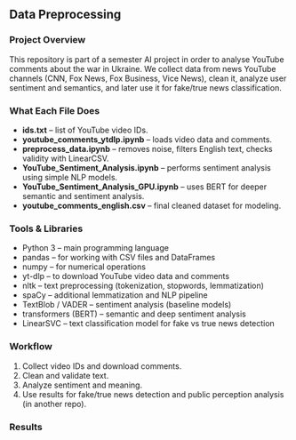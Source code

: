 ## Data Preprocessing

### Project Overview

This repository is part of a semester AI project in order to analyse YouTube comments about the war in Ukraine.
We collect data from news YouTube channels (CNN, Fox News, Fox Business, Vice News), clean it, analyze user sentiment and semantics, and later use it for fake/true news classification.

### What Each File Does
- **ids.txt** – list of YouTube video IDs.
- **youtube_comments_ytdlp.ipynb** – loads video data and comments.
- **preprocess_data.ipynb** – removes noise, filters English text, checks validity with LinearCSV.
- **YouTube_Sentiment_Analysis.ipynb** – performs sentiment analysis using simple NLP models.
- **YouTube_Sentiment_Analysis_GPU.ipynb** – uses BERT for deeper semantic and sentiment analysis.
- **youtube_comments_english.csv** – final cleaned dataset for modeling.

### Tools & Libraries

- Python 3 – main programming language
- pandas – for working with CSV files and DataFrames
- numpy – for numerical operations
- yt-dlp – to download YouTube video data and comments
- nltk – text preprocessing (tokenization, stopwords, lemmatization)
- spaCy – additional lemmatization and NLP pipeline
- TextBlob / VADER – sentiment analysis (baseline models)
- transformers (BERT) – semantic and deep sentiment analysis
- LinearSVC – text classification model for fake vs true news detection

### Workflow
1. Collect video IDs and download comments.
2. Clean and validate text.
3. Analyze sentiment and meaning.
4. Use results for fake/true news detection and public perception analysis (in another repo).

### Results
